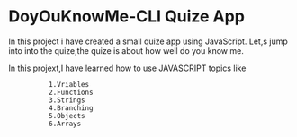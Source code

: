 # DoyOuKnowMe-CLI Quize App
<p>In this project i have created a small quize app using JavaScript.
Let,s jump into into the quize,the quize is about how well do you know me.
</p>

In this projext,I have learned how to use JAVASCRIPT topics like

              1.Vriables
              2.Functions
              3.Strings
              4.Branching
              5.Objects
              6.Arrays
